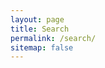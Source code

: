 ```yaml
---
layout: page
title: Search
permalink: /search/
sitemap: false
---
```


<div id="home-search" class="home">
     <script>
         (function() {
             var cx = '018380072962087231429:-fwviaiwhqq';
             var gcse = document.createElement('script');
             gcse.type = 'text/javascript';
             gcse.async = true;
             gcse.src = (document.location.protocol == 'https:' ? 'https:' : 'http:') +
             '//www.google.com/cse/cse.js?cx=' + cx;
             var s = document.getElementsByTagName('script')[0];
             s.parentNode.insertBefore(gcse, s);
         })();
     </script>
     <gcse:search queryParameterName="searchString"></gcse:search>
</div>


